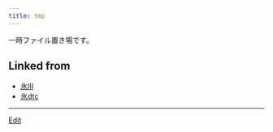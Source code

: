 ```yaml
---
title: tmp
---
```

一時ファイル置き場です。



## Linked from

* [氷III](/氷III)
* [氷dtc](/氷dtc)


----

[Edit](https://github.com/vitroid/vitroid.github.io/edit/master/MD/tmp.md)

